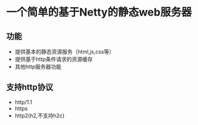 # 一个简单的基于Netty的静态web服务器

## 功能

- 提供基本的静态资源服务（html,js,css等）
- 提供基于http条件请求的资源缓存
- 其他http服务器功能

## 支持http协议

- http/1.1
- https
- http2(h2,不支持h2c)

